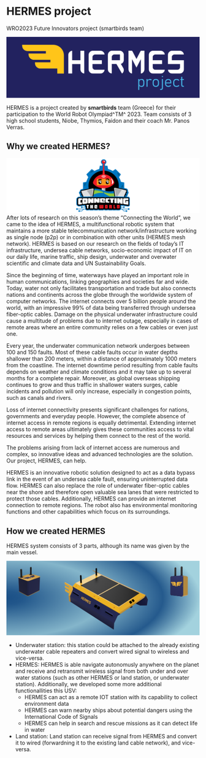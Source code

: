 # HERMES project
WRO2023 Future Innovators project (smartbirds team)

![HERMES logo](/images/HERMES-logo.png "HERMES logo")

HERMES is a project created by **smartbirds** team (Greece) for their participation to the World Robot Olympiad^TM^ 2023.
Team consists of 3 high school students, Niobe, Thymios, Faidon and their coach Mr. Panos Verras.

## Why we created HERMES?
![WRO2023 theme - Connecting the World](/images/CONNECTING-THE-WORLD-2023-01-2.png "WRO2023 theme - Connecting the World")
After lots of research on this season’s theme “Connecting the World”, we came to the idea of HERMES, a multifunctional robotic system that maintains a more stable telecommunication network/infrastructure working as single node (p2p) or in combination with other units (HERMES mesh network). HERMES is based on our research on the fields of today’s IT infrastructure, undersea cable networks, socio-economic impact of IT on our daily life, marine traffic, ship design, underwater and overwater scientific and climate data and UN Sustainability Goals.

Since the beginning of time, waterways have played an important role in human communications, linking geographies and societies far and wide. Today, water not only facilitates transportation and trade but also connects nations and continents across the globe through the worldwide system of computer networks. The internet connects over 5 billion people around the world, with an impressive 99% of data being transferred through undersea fiber-optic cables. Damage on the physical underwater infrastructure could cause a multitude of problems due to internet outage, especially in cases of remote areas where an entire community relies on a few cables or even just one.

Every year, the underwater communication network undergoes between 100 and 150 faults. Most of these cable faults occur in water depths shallower than 200 meters, within a distance of approximately 1000 meters from the coastline. The internet downtime period resulting from cable faults depends on weather and climate conditions and it may take up to several months for a complete repair. Moreover, as global overseas shipping continues to grow and thus traffic in shallower waters surges, cable incidents and pollution will only increase, especially in congestion points, such as canals and rivers.

Loss of internet connectivity presents significant challenges for nations, governments and everyday people. However, the complete absence of internet access in remote regions is equally detrimental. Extending internet access to remote areas ultimately gives these communities access to vital resources and services by helping them connect to the rest of the world.

The problems arising from lack of internet access are numerous and complex, so innovative ideas and advanced technologies are the solution. Our project, HERMES, can help.

HERMES is an innovative robotic solution designed to act as a data bypass link in the event of an undersea cable fault, ensuring uninterrupted data flow. HERMES can also replace the role of underwater fiber-optic cables near the shore and therefore open valuable sea lanes that were restricted to protect those cables. Additionally, HERMES can provide an internet connection to remote regions. The robot also has environmental monitoring functions and other capabilities which focus on its surroundings.

## How we created HERMES
HERMES system consists of 3 parts, although its name was given by the main vessel. 

![HERMES system](/images/HERMES-system.png "HERMES system")

- Underwater station: this station could be attached to the already existing underwater cable repeaters and convert wired signal to wireless and vice-versa.
- HERMES: HERMES is able navigate autonomusly anywhere on the planet and receive and retransmit wireless signal from both under and over water stations (such as other HERMES or land station, or underwater station). Additionally, we developed some more additional functionallities this USV:
  -   HERMES can act as a remote IOT station with its capability to collect environment data
  -   HERMES can warn nearby ships about potential dangers using the International Code of Signals
  -   HERMES can help in search and rescue missions as it can detect life in water
- Land station: Land station can receive signal from HERMES and convert it to wired (forwardning it to the existing land cable network), and vice-versa.


